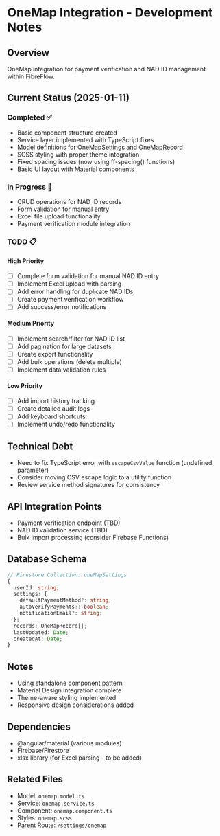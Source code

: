 # OneMap Integration - Development Notes

## Overview
OneMap integration for payment verification and NAD ID management within FibreFlow.

## Current Status (2025-01-11)

### Completed ✅
- Basic component structure created
- Service layer implemented with TypeScript fixes
- Model definitions for OneMapSettings and OneMapRecord
- SCSS styling with proper theme integration
- Fixed spacing issues (now using ff-spacing() functions)
- Basic UI layout with Material components

### In Progress 🚧
- CRUD operations for NAD ID records
- Form validation for manual entry
- Excel file upload functionality
- Payment verification module integration

### TODO 📋

#### High Priority
- [ ] Complete form validation for manual NAD ID entry
- [ ] Implement Excel upload with parsing
- [ ] Add error handling for duplicate NAD IDs
- [ ] Create payment verification workflow
- [ ] Add success/error notifications

#### Medium Priority
- [ ] Implement search/filter for NAD ID list
- [ ] Add pagination for large datasets
- [ ] Create export functionality
- [ ] Add bulk operations (delete multiple)
- [ ] Implement data validation rules

#### Low Priority
- [ ] Add import history tracking
- [ ] Create detailed audit logs
- [ ] Add keyboard shortcuts
- [ ] Implement undo/redo functionality

## Technical Debt
- Need to fix TypeScript error with `escapeCsvValue` function (undefined parameter)
- Consider moving CSV escape logic to a utility function
- Review service method signatures for consistency

## API Integration Points
- Payment verification endpoint (TBD)
- NAD ID validation service (TBD)
- Bulk import processing (consider Firebase Functions)

## Database Schema
```typescript
// Firestore Collection: oneMapSettings
{
  userId: string;
  settings: {
    defaultPaymentMethod?: string;
    autoVerifyPayments?: boolean;
    notificationEmail?: string;
  };
  records: OneMapRecord[];
  lastUpdated: Date;
  createdAt: Date;
}
```

## Notes
- Using standalone component pattern
- Material Design integration complete
- Theme-aware styling implemented
- Responsive design considerations added

## Dependencies
- @angular/material (various modules)
- Firebase/Firestore
- xlsx library (for Excel parsing - to be added)

## Related Files
- Model: `onemap.model.ts`
- Service: `onemap.service.ts`
- Component: `onemap.component.ts`
- Styles: `onemap.scss`
- Parent Route: `/settings/onemap`